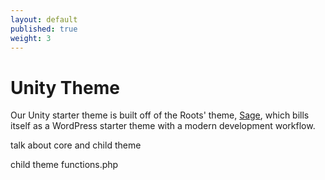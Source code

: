 ```yaml
---
layout: default
published: true
weight: 3
---
```


# Unity Theme
Our Unity starter theme is built off of the Roots' theme, [Sage](https://roots.io/sage/), which bills itself as a WordPress starter theme with a modern development workflow.

talk about core and child theme

child theme functions.php
